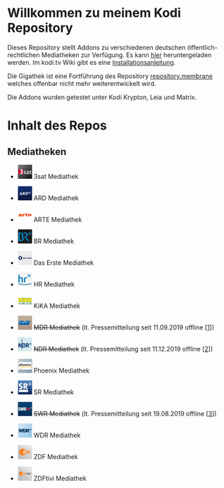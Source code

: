 # Willkommen zu meinem Kodi Repository

Dieses Repository stellt Addons zu verschiedenen deutschen öffentlich-rechtlichen Mediatheken zur Verfügung.
Es kann [hier](https://raw.githubusercontent.com/68000a/Gigathek/master/Gigathek.zip) heruntergeladen werden.
Im kodi.tv Wiki gibt es eine [Installationsanleitung](https://kodi.wiki/view/HOW-TO:Install_add-ons_from_zip_files).

Die Gigathek ist eine Fortführung des Repository [repository.membrane](https://github.com/prof-membrane/repository.membrane)
welches offenbar nicht mehr weiterentwickelt wird.

Die Addons wurden getestet unter Kodi Krypton, Leia und Matrix.

# Inhalt des Repos

## Mediatheken
-  <img src="https://github.com/68000a/Gigathek/blob/master/code/plugin.video.3satmediathek/icon.png?raw=true" width="32"> 3sat Mediathek

- <img src="https://github.com/68000a/Gigathek/blob/master/code/plugin.video.ardmediathek_de/icon.png?raw=true" width="32"> ARD Mediathek

- <img src="https://github.com/68000a/Gigathek/blob/master/code/plugin.video.artemediathek/icon.png?raw=true" width="32"> ARTE Mediathek

- <img src="https://github.com/68000a/Gigathek/blob/master/code/plugin.video.brmediathek/icon.png?raw=true" width="32"> BR Mediathek

- <img src="https://github.com/68000a/Gigathek/blob/master/code/plugin.video.daserstemediathek/icon.png?raw=true" width="32"> Das Erste Mediathek

- <img src="https://github.com/68000a/Gigathek/blob/master/code/plugin.video.hrmediathek/icon.png?raw=true" width="32"> HR Mediathek

- <img src="https://github.com/68000a/Gigathek/blob/master/code/plugin.video.kikamediathek/icon.png?raw=true" width="32"> KiKA Mediathek

- <img src="https://github.com/68000a/Gigathek/blob/master/code/plugin.video.mdrmediathek/icon.png?raw=true" width="32"> ~~MDR Mediathek~~ (lt. Pressemitteilung seit 11.09.2019 offline [[1](https://www.mdr.de/presse/unternehmen/mdr-mediathek-in-die-ard-mediathek-umgezogen-100.html)])

- <img src="https://github.com/68000a/Gigathek/blob/master/code/plugin.video.ndrmediathek/icon.png?raw=true" width="32"> ~~NDR Mediathek~~ (lt. Pressemitteilung seit 11.12.2019 offline [[2](https://www.presseportal.de/pm/6561/4464810)])

- <img src="https://github.com/68000a/Gigathek/blob/master/code/plugin.video.phoenixmediathek/icon.png?raw=true" width="32"> Phoenix Mediathek

- <img src="https://github.com/68000a/Gigathek/blob/master/code/plugin.video.srmediathek/icon.png?raw=true" width="32"> SR Mediathek

- <img src="https://github.com/68000a/Gigathek/blob/master/code/plugin.video.swrmediathek/icon.png?raw=true" width="32"> ~~SWR Mediathek~~ (lt. Pressemitteilung seit 19.08.2019 offline [[3](https://www.swr.de/home/Umzug-der-SWR-Mediathek-in-die-ARD-Mediathek,artikel-mediathek-umzug-100.html)])

- <img src="https://github.com/68000a/Gigathek/blob/master/code/plugin.video.wdrmediathek/icon.png?raw=true" width="32"> WDR Mediathek

- <img src="https://github.com/68000a/Gigathek/blob/master/code/plugin.video.zdf_de_lite/icon.png?raw=true" width="32"> ZDF Mediathek

- <img src="https://github.com/68000a/Gigathek/blob/master/code/plugin.video.zdftivi/icon.png?raw=true" width="32"> ZDFtivi Mediathek
